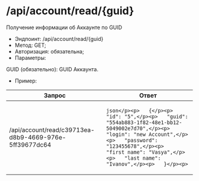 # /api/account/read/{guid}

Получение информации об Аккаунте по GUID

* Эндпоинт: /api/account/read/{guid}&#x20;
* Метод: GET;
* Авторизация: обязательна;
* Параметры:

GUID (обязательно): GUID Аккаунта.

* Пример:

| Запрос                                                  | Ответ                                                                                                                                                                                                                                                               |
| ------------------------------------------------------- | ------------------------------------------------------------------------------------------------------------------------------------------------------------------------------------------------------------------------------------------------------------------- |
| /api/account/read/c39713ea-d8b9-4669-976e-5ff39677dc64  | <p>  ```json</p><p>   {</p><p>   "id": "5",</p><p>   "guid": "554ab883-1f82-48e1-bb12-5049002e7d70",</p><p>   "login": "new Account",</p><p>   "password": "123455678",</p><p>   "first name": "Vasya",</p><p>   "last name": "Ivanov",</p><p>   }</p><p>   ```</p> |
